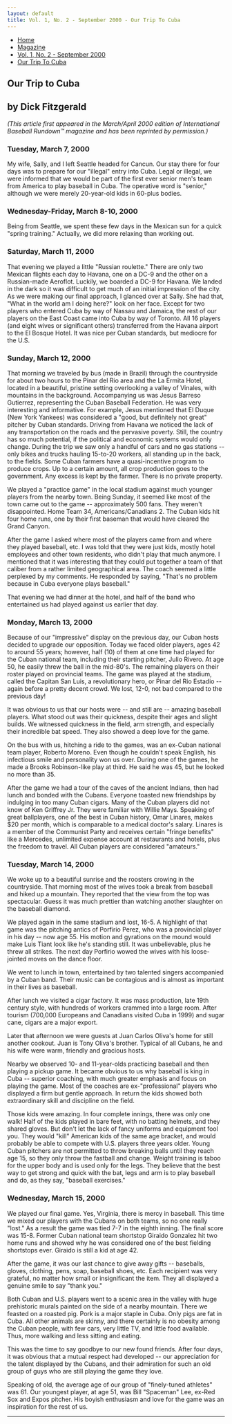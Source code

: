 ```yaml
---
layout: default
title: Vol. 1, No. 2 - September 2000 - Our Trip To Cuba
---
```

<nav class="breadcrumb" aria-label="breadcrumbs">
  <ul>
    <li><a href="{{ site.url }}{{ site.baseurl }}/index.html">Home</a></li>
    <li><a href="../magazine.html">Magazine</a></li>
    <li><a href="bi_vol_1_no_2_home.html">Vol. 1, No. 2 - September 2000</a></li>
    <li class="is-active"><a href="#" aria-current="page">Our Trip To Cuba</a></li>
  </ul>
</nav>

<section class="storycontent">
<h1>Our Trip to Cuba</h1>
<h2>by Dick Fitzgerald</h2>
<p>
  <em>(This article first appeared in the March/April 2000 edition of International Baseball Rundown&trade; magazine and has been reprinted by permission.)</em>
</p>

<h3>Tuesday, March 7, 2000</h3>
<p>
  My wife, Sally, and I left Seattle headed for Cancun. Our stay there for four days was to prepare for our "illegal" entry into Cuba. Legal or illegal, we were informed that we would be part of the first ever senior men's team from America to play baseball in Cuba. The operative word is "senior," although we were merely 20-year-old kids in 60-plus bodies.
</p>

<h3>Wednesday-Friday, March 8-10, 2000</h3>
<p>
  Being from Seattle, we spent these few days in the Mexican sun for a quick "spring training." Actually, we did more relaxing than working out.
</p>

<h3>Saturday, March 11, 2000</h3>
<p>
  That evening we played a little "Russian roulette." There are only two Mexican flights each day to Havana, one on a DC-9 and the other on a Russian-made Aeroflot. Luckily, we boarded a DC-9 for Havana. We landed in the dark so it was difficult to get much of an initial impression of the city. As we were making our final approach, I glanced over at Sally. She had that, "What in the world am I doing here?" look on her face. Except for two players who entered Cuba by way of Nassau and Jamaica, the rest of our players on the East Coast came into Cuba by way of Toronto. All 16 players (and eight wives or significant others) transferred from the Havana airport to the El Bosque Hotel. It was nice per Cuban standards, but mediocre for the U.S.
</p>

<h3>Sunday, March 12, 2000</h3>
<p>
  That morning we traveled by bus (made in Brazil) through the countryside for about two hours to the Pinar del Rio area and the La Ermita Hotel, located in a beautiful, pristine setting overlooking a valley of Vinales, with mountains in the background. Accompanying us was Jesus Barreso Gutierrez, representing the Cuban Baseball Federation. He was very interesting and informative. For example, Jesus mentioned that El Duque (New York Yankees) was considered a "good, but definitely not great" pitcher by Cuban standards. Driving from Havana we noticed the lack of any transportation on the roads and the pervasive poverty. Still, the country has so much potential, if the political and economic systems would only change. During the trip we saw only a handful of cars and no gas stations -- only bikes and trucks hauling 15-to-20 workers, all standing up in the back, to the fields. Some Cuban farmers have a quasi-incentive program to produce crops. Up to a certain amount, all crop production goes to the government. Any excess is kept by the farmer. There is no private property.
</p>

<p>
  We played a "practice game" in the local stadium against much younger players from the nearby town. Being Sunday, it seemed like most of the town came out to the game -- approximately 500 fans. They weren't disappointed. Home Team 34, Americans/Canadians 2. The Cuban kids hit four home runs, one by their first baseman that would have cleared the Grand Canyon.
</p>

<p>
  After the game I asked where most of the players came from and where they played baseball, etc. I was told that they were just kids, mostly hotel employees and other town residents, who didn't play that much anymore. I mentioned that it was interesting that they could put together a team of that caliber from a rather limited geographical area. The coach seemed a little perplexed by my comments. He responded by saying, "That's no problem because in Cuba everyone plays baseball."
</p>

<p>
  That evening we had dinner at the hotel, and half of the band who entertained us had played against us earlier that day.
</p>

<h3>Monday, March 13, 2000</h3>
<p>
  Because of our "impressive" display on the previous day, our Cuban hosts decided to upgrade our opposition. Today we faced older players, ages 42 to around 55 years; however, half (10) of them at one time had played for the Cuban national team, including their starting pitcher, Julio Rivero. At age 50, he easily threw the ball in the mid-80's. The remaining players on their roster played on provincial teams. The game was played at the stadium, called the Capitan San Luis, a revolutionary hero, or Pinar del Rio Estadio -- again before a pretty decent crowd. We lost, 12-0, not bad compared to the previous day!
</p>

<p>
  It was obvious to us that our hosts were -- and still are -- amazing baseball players. What stood out was their quickness, despite their ages and slight builds. We witnessed quickness in the field, arm strength, and especially their incredible bat speed. They also showed a deep love for the game.
</p>

<p>
  On the bus with us, hitching a ride to the games, was an ex-Cuban national team player, Roberto Moreno. Even though he couldn't speak English, his infectious smile and personality won us over. During one of the games, he made a Brooks Robinson-like play at third. He said he was 45, but he looked no more than 35.
</p>

<p>
  After the game we had a tour of the caves of the ancient Indians, then had lunch and bonded with the Cubans. Everyone toasted new friendships by indulging in too many Cuban cigars. Many of the Cuban players did not know of Ken Griffrey Jr. They were familiar with Willie Mays. Speaking of great ballplayers, one of the best in Cuban history, Omar Linares, makes $20 per month, which is comparable to a medical doctor's salary. Linares is a member of the Communist Party and receives certain "fringe benefits" like a Mercedes, unlimited expense account at restaurants and hotels, plus the freedom to travel. All Cuban players are considered "amateurs."
</p>

<h3>Tuesday, March 14, 2000</h3>
<p>
  We woke up to a beautiful sunrise and the roosters crowing in the countryside. That morning most of the wives took a break from baseball and hiked up a mountain. They reported that the view from the top was spectacular. Guess it was much prettier than watching another slaughter on the baseball diamond.
</p>

<p>
  We played again in the same stadium and lost, 16-5. A highlight of that game was the pitching antics of Porfirio Perez, who was a provincial player in his day -- now age 55. His motion and gyrations on the mound would make Luis Tiant look like he's standing still. It was unbelievable, plus he threw all strikes. The next day Porfirio wowed the wives with his loose-jointed moves on the dance floor.
</p>

<p>
  We went to lunch in town, entertained by two talented singers accompanied by a Cuban band. Their music can be contagious and is almost as important in their lives as baseball.
</p>

<p>
  After lunch we visited a cigar factory. It was mass production, late 19th century style, with hundreds of workers crammed into a large room. After tourism (700,000 Europeans and Canadians visited Cuba in 1999) and sugar cane, cigars are a major export.
</p>

<p>
  Later that afternoon we were guests at Juan Carlos Oliva's home for still another cookout. Juan is Tony Oliva's brother. Typical of all Cubans, he and his wife were warm, friendly and gracious hosts.
</p>

<p>
  Nearby we observed 10- and 11-year-olds practicing baseball and then playing a pickup game. It became obvious to us why baseball is king in Cuba -- superior coaching, with much greater emphasis and focus on playing the game. Most of the coaches are ex-"professional" players who displayed a firm but gentle approach. In return the kids showed both extraordinary skill and discipline on the field.
</p>

<p>
  Those kids were amazing. In four complete innings, there was only one walk! Half of the kids played in bare feet, with no batting helmets, and they shared gloves. But don't let the lack of fancy uniforms and equipment fool you. They would "kill" American kids of the same age bracket, and would probably be able to compete with U.S. players three years older. Young Cuban pitchers are not permitted to throw breaking balls until they reach age 15, so they only throw the fastball and change. Weight training is taboo for the upper body and is used only for the legs. They believe that the best way to get strong and quick with the bat, legs and arm is to play baseball and do, as they say, "baseball exercises."
</p>

<h3>Wednesday, March 15, 2000</h3>
<p>
  We played our final game. Yes, Virginia, there is mercy in baseball. This time we mixed our players with the Cubans on both teams, so no one really "lost." As a result the game was tied 7-7 in the eighth inning. The final score was 15-8. Former Cuban national team shortstop Giraido Gonzalez hit two home runs and showed why he was considered one of the best fielding shortstops ever. Giraido is still a kid at age 42.
</p>

<p>
  After the game, it was our last chance to give away gifts -- baseballs, gloves, clothing, pens, soap, baseball shoes, etc. Each recipient was very grateful, no matter how small or insignificant the item. They all displayed a genuine smile to say "thank you."
</p>

<p>
  Both Cuban and U.S. players went to a scenic area in the valley with huge prehistoric murals painted on the side of a nearby mountain. There we feasted on a roasted pig. Pork is a major staple in Cuba. Only pigs are fat in Cuba. All other animals are skinny, and there certainly is no obesity among the Cuban people, with few cars, very little TV, and little food available. Thus, more walking and less sitting and eating.
</p>

<p>
  This was the time to say goodbye to our new found friends. After four days, it was obvious that a mutual respect had developed -- our appreciation for the talent displayed by the Cubans, and their admiration for such an old group of guys who are still playing the game they love.
</p>

<p>
  Speaking of old, the average age of our group of "finely-tuned athletes" was 61. Our youngest player, at age 51, was Bill "Spaceman" Lee, ex-Red Sox and Expos pitcher. His boyish enthusiasm and love for the game was an inspiration for the rest of us.
</p>

<hr />

</section>
